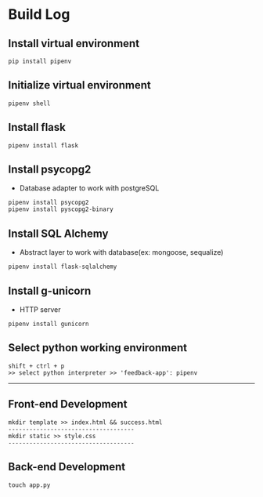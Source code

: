 # Build Log

## Install virtual environment

```
pip install pipenv
```

## Initialize virtual environment

```
pipenv shell
```

## Install flask

```
pipenv install flask
```

## Install psycopg2

- Database adapter to work with postgreSQL

```
pipenv install psycopg2
pipenv install pyscopg2-binary
```

## Install SQL Alchemy

- Abstract layer to work with database(ex: mongoose, sequalize)

```
pipenv install flask-sqlalchemy
```

## Install g-unicorn

- HTTP server

```
pipenv install gunicorn
```

## Select python working environment

```
shift + ctrl + p
>> select python interpreter >> 'feedback-app': pipenv
```

---

## Front-end Development

```
mkdir template >> index.html && success.html
------------------------------------
mkdir static >> style.css
------------------------------------

```

## Back-end Development

```
touch app.py
```
